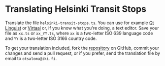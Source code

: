 Translating Helsinki Transit Stops
==================================

Translate the file `helsinki-transit-stops.ts`. You can use for example
[Qt Linguist][1] or [Virtaal][2] or, if you know what you're doing,
a text editor. Save your file as `xx.ts` or `xx_YY.ts`, where `xx` is
a two-letter ISO 639 language code and `YY` is a two-letter ISO 3166
country code.

To get your translation included, fork the [repository][3] on GitHub,
commit your changes and send a pull request, or if you prefer, send
the translation file by email to `otsaloma@iki.fi`.

 [1]: http://doc.qt.io/qt-5/linguist-translators.html
 [2]: http://virtaal.translatehouse.org/
 [3]: http://github.com/otsaloma/helsinki-transit-stops
